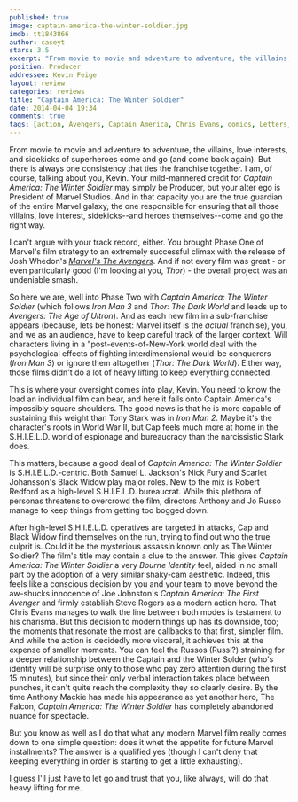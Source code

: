 ```yaml
---
published: true
image: captain-america-the-winter-soldier.jpg
imdb: tt1843866 
author: caseyt 
stars: 3.5
excerpt: "From movie to movie and adventure to adventure, the villains, love interests, and sidekicks of superheroes come and go (and come back again). But there is always one consistency that ties the franchise together. I am, of course, talking about you, Kevin."
position: Producer
addressee: Kevin Feige
layout: review
categories: reviews
title: "Captain America: The Winter Soldier"
date: 2014-04-04 19:34
comments: true
tags: [action, Avengers, Captain America, Chris Evans, comics, Letters, Marvel, Robert Redford, Samuel L. Jackson, Scarlett Johansson]
---
```

From movie to movie and adventure to adventure, the villains, love interests, and sidekicks of superheroes come and go (and come back again). But there is always one consistency that ties the franchise together. I am, of course, talking about you, Kevin. Your mild-mannered credit for _Captain America: The Winter Soldier_ may simply be Producer, but your alter ego is President of Marvel Studios. And in that capacity you are the true guardian of the entire Marvel galaxy, the one responsible for ensuring that all those villains, love interest, sidekicks--and heroes themselves--come and go the right way.  

I can't argue with your track record, either. You brought Phase One of Marvel's film strategy to an extremely successful climax with the release of Josh Whedon's _[Marvel's The Avengers][1]_. And if not every film was great - or even particularly good (I'm looking at you, _Thor_) - the overall project was an undeniable smash.  

   [1]: http:///content/2012/5/10/the-avengers.html

So here we are, well into Phase Two with _Captain America: The Winter Soldier_ (which follows _Iron Man 3_ and _Thor: The Dark World_ and leads up to _Avengers: The Age of Ultron_). And as each new film in a sub-franchise appears (because, lets be honest: Marvel itself is the _actual_ franchise), you, and we as an audience, have to keep careful track of the larger context. Will characters living in a "post-events-of-New-York world deal with the psychological effects of fighting interdimensional would-be conquerors (_Iron Man 3_) or ignore them altogether (_Thor: The Dark World_). Either way, those films didn't do a lot of heavy lifting to keep everything connected.  

This is where your oversight comes into play, Kevin. You need to know the load an individual film can bear, and here it falls onto Captain America's impossibly square shoulders. The good news is that he is more capable of sustaining this weight than Tony Stark was in _Iron Man 2_. Maybe it's the character's roots in World War II, but Cap feels much more at home in the S.H.I.E.L.D. world of espionage and bureaucracy than the narcissistic Stark does.  

This matters, because a good deal of _Captain America: The Winter Soldier_ is S.H.I.E.L.D.-centric. Both Samuel L. Jackson's Nick Fury and Scarlet Johansson's Black Widow play major roles. New to the mix is Robert Redford as a high-level S.H.I.E.L.D. bureaucrat. While this plethora of personas threatens to overcrowd the film, directors Anthony and Jo Russo manage to keep things from getting too bogged down.  

After high-level S.H.I.E.L.D. operatives are targeted in attacks, Cap and Black Widow find themselves on the run, trying to find out who the true culprit is. Could it be the mysterious assassin known only as The Winter Soldier? The film's title may contain a clue to the answer. This gives _Captain America: The Winter Soldier_ a very _Bourne Identity_ feel, aided in no small part by the adoption of a very similar shaky-cam aesthetic. Indeed, this feels like a conscious decision by you and your team to move beyond the aw-shucks innocence of Joe Johnston's _Captain America: The First Avenger_ and firmly establish Steve Rogers as a modern action hero. That Chris Evans manages to walk the line between both modes is testament to his charisma. But this decision to modern things up has its downside, too; the moments that resonate the most are callbacks to that first, simpler film. And while the action is decidedly more visceral, it achieves this at the expense of smaller moments. You can feel the Russos (Russi?) straining for a deeper relationship between the Captain and the Winter Solder (who's identity will be surprise only to those who pay zero attention during the first 15 minutes), but since their only verbal interaction takes place between punches, it can't quite reach the complexity they so clearly desire. By the time Anthony Mackie has made his appearance as yet another hero, The Falcon, _Captain America: The Winter Soldier_ has completely abandoned nuance for spectacle.  

But you know as well as I do that what any modern Marvel film really comes down to one simple question: does it whet the appetite for future Marvel installments? The answer is a qualified yes (though I can't deny that keeping everything in order is starting to get a little exhausting).  

I guess I'll just have to let go and trust that you, like always, will do that heavy lifting for me.  